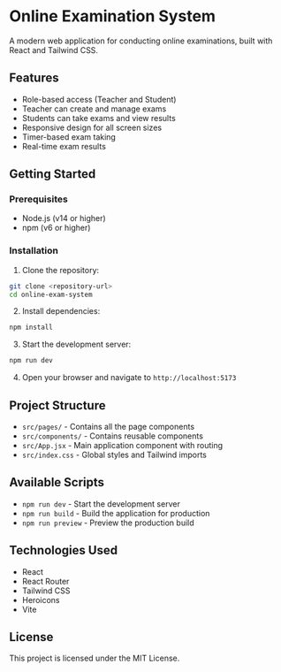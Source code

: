 # Online Examination System

A modern web application for conducting online examinations, built with React and Tailwind CSS.

## Features

- Role-based access (Teacher and Student)
- Teacher can create and manage exams
- Students can take exams and view results
- Responsive design for all screen sizes
- Timer-based exam taking
- Real-time exam results

## Getting Started

### Prerequisites

- Node.js (v14 or higher)
- npm (v6 or higher)

### Installation

1. Clone the repository:
```bash
git clone <repository-url>
cd online-exam-system
```

2. Install dependencies:
```bash
npm install
```

3. Start the development server:
```bash
npm run dev
```

4. Open your browser and navigate to `http://localhost:5173`

## Project Structure

- `src/pages/` - Contains all the page components
- `src/components/` - Contains reusable components
- `src/App.jsx` - Main application component with routing
- `src/index.css` - Global styles and Tailwind imports

## Available Scripts

- `npm run dev` - Start the development server
- `npm run build` - Build the application for production
- `npm run preview` - Preview the production build

## Technologies Used

- React
- React Router
- Tailwind CSS
- Heroicons
- Vite

## License

This project is licensed under the MIT License. 